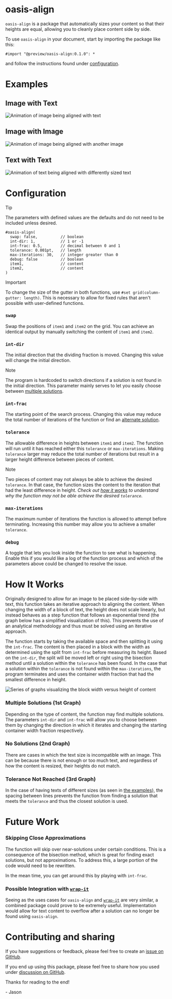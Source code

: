 # oasis-align 
`oasis-align` is a package that automatically sizes your content so that their heights are equal, allowing you to cleanly place content side by side. 

To use `oasis-align` in your document, start by importing the package like this:
```typst
#import "@preview/oasis-align:0.1.0": *
```
and follow the instructions found under [configuration](#configuration).

# Examples
## Image with Text
![Animation of image being aligned with text](examples/image-with-text.gif)
## Image with Image
![Animation of image being aligned with another image](examples/image-with-image.gif)
## Text with Text
![Animation of text being aligned with differently sized text](examples/text-with-text.gif)

# Configuration

> [!TIP]
> The parameters with defined values are the defaults and do not need to be included unless desired.

```typst
#oasis-align(
  swap: false,          // boolean
  int-dir: 1,           // 1 or -1
  int-frac: 0.5,        // decimal between 0 and 1
  tolerance: 0.001pt,   // length
  max-iterations: 30,   // integer greater than 0
  debug: false          // boolean
  item1,                // content
  item2,                // content
)
```

> [!IMPORTANT]
> To change the size of the gutter in both functions, use `#set grid(column-gutter: length)`. This is necessary to allow for fixed rules that aren't possible with user-defined functions. 

### `swap`
Swap the positions of `item1` and `item2` on the grid. You can achieve an identical output by manually switching the content of `item1` and `item2`.

### `int-dir`
The initial direction that the dividing fraction is moved. Changing this value will change the initial direction.

> [!NOTE]
> The program is hardcoded to switch directions if a solution is not found in the initial direction. This parameter mainly serves to let you easily choose between [multiple solutions](#oasis-align-2).


### `int-frac`
The starting point of the search process. Changing this value may reduce the total number of iterations of the function or find an [alternate solution](#oasis-align-2).

### `tolerance`
The allowable difference in heights between `item1` and `item2`. The function will run until it has reached either this `tolerance` or `max-iterations`. Making `tolerance` larger may reduce the total number of iterations but result in a larger height difference between pieces of content.  

> [!NOTE]
> Two pieces of content may not always be able to achieve the desired `tolerance`. In that case, the function sizes the content to the iteration that had the least difference in height. _Check out [how it works](#oasis-align-2) to understand why the function may not be able achieve the desired `tolerance`._

### `max-iterations`
The maximum number of iterations the function is allowed to attempt before terminating. Increasing this number may allow you to achieve a smaller `tolerance`.

### `debug`
A toggle that lets you look inside the function to see what is happening. Enable this if you would like a log of the function process and which of the parameters above could be changed to resolve the issue. 

<!-- # FAQ

## Why won't my image align nicely with my text -->


# How It Works
Originally designed to allow for an image to be placed side-by-side with text, this function takes an iterative approach to aligning the content. When changing the width of a block of text, the height does not scale linearly, but instead behaves as a step function that follows an exponential trend (the graph below has a simplified visualization of this). This prevents the use of an analytical methodology and thus must be solved using an iterative approach.

The function starts by taking the available space and then splitting it using the `int-frac`. The content is then placed in a block with the width as determined using the split from `int-frac` before measuring its height. Based on the `int-dir`, the split will be moved left or right using the bisection method until a solution within the `tolerance` has been found. In the case that a solution within the `tolerance` is not found within the `max-iterations`, the program terminates and uses the container width fraction that had the smallest difference in height. 

![Series of graphs visualizing the block width versus height of content](examples/graph-visualization.svg)

### Multiple Solutions (1st Graph)
Depending on the type of content, the function may find multiple solutions. The parameters `int-dir` and `int-frac` will allow you to choose between them by changing the direction in which it iterates and changing the starting container width fraction respectively. 

### No Solutions (2nd Graph)
There are cases in which the text size is incompatible with an image. This can be because there is not enough or too much text, and regardless of how the content is resized, their heights do not match.   

### Tolerance Not Reached (3rd Graph)
In the case of having texts of different sizes (as seen in [the examples](#text-with-text)), the spacing between lines prevents the function from finding a solution that meets the `tolerance` and thus the closest solution is used.

<!-- # Nomenclature
"Oasis" as in a fertile spot in a desert, where water is found. -->

# Future Work
### Skipping Close Approximations
The function will skip over near-solutions under certain conditions. This is a consequence of the bisection method, which is great for finding exact solutions, but not approximations. To address this, a large portion of the code would need to be rewritten. 

In the mean time, you can get around this by playing with `int-frac`.

### Possible Integration with [`wrap-it`](https://github.com/ntjess/wrap-it)
Seeing as the uses cases for `oasis-align` and [`wrap-it`](https://github.com/ntjess/wrap-it) are very similar, a combined package could prove to be extremely useful. Implementation would allow for text content to overflow after a solution can no longer be found using `oasis-align`.

# Contributing and sharing
If you have suggestions or feedback, please feel free to create an [issue on GitHub](https://github.com/jdpieck/oasis-align/issues).

If you end up using this package, please feel free to share how you used under [discussion on GitHub](https://github.com/jdpieck/oasis-align/discussions).

Thanks for reading to the end!

\- Jason
